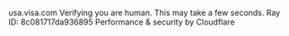 usa.visa.com
Verifying you are human. This may take a few seconds.
Ray ID: 8c081717da936895
Performance & security by Cloudflare
